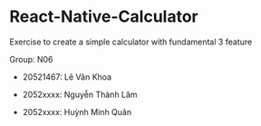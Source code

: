 # React-Native-Calculator
Exercise to create a simple calculator with fundamental 3 feature 

Group: N06

* 20521467: Lê Văn Khoa

* 2052xxxx: Nguyễn Thành Lâm

* 2052xxxx: Huỳnh Minh Quân
